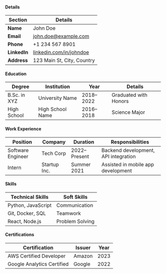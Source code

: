 #### Details

| Section      | Details                                                    |
| ------------ | ---------------------------------------------------------- |
| **Name**     | John Doe                                                   |
| **Email**    | john.doe@example.com                                       |
| **Phone**    | +1 234 567 8901                                            |
| **LinkedIn** | [linkedin.com/in/johndoe](https://linkedin.com/in/johndoe) |
| **Address**  | 123 Main St, City, Country                                 |

#### Education

| Degree       | Institution      | Year      | Details               |
| ------------ | ---------------- | --------- | --------------------- |
| B.Sc. in XYZ | University Name  | 2018–2022 | Graduated with Honors |
| High School  | High School Name | 2016–2018 | Science Major         |

#### Work Experience

| Position          | Company      | Duration     | Responsibilities                     |
| ----------------- | ------------ | ------------ | ------------------------------------ |
| Software Engineer | Tech Corp    | 2022–Present | Backend development, API integration |
| Intern            | Startup Inc. | Summer 2021  | Assisted in mobile app development   |

#### Skills

| Technical Skills   | Soft Skills     |
| ------------------ | --------------- |
| Python, JavaScript | Communication   |
| Git, Docker, SQL   | Teamwork        |
| React, Node.js     | Problem Solving |

#### Certifications

| Certification              | Issuer | Year |
| -------------------------- | ------ | ---- |
| AWS Certified Developer    | Amazon | 2023 |
| Google Analytics Certified | Google | 2022 |
